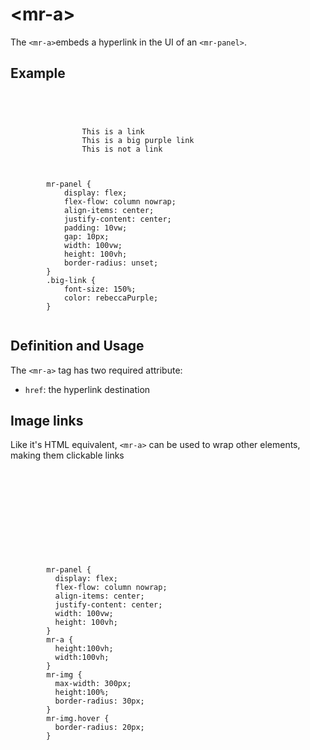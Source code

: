 # &lt;mr-a&gt;

The `<mr-a>`embeds a hyperlink in the UI of an `<mr-panel>`.

## Example 

<inline-repl editor-height="240">
    <code slot="html">
        <mr-app>
            <mr-light color="white" intensity="1" data-position="0 0 0.35"></mr-light>
            <mr-panel>
                <mr-a href="https://mrjs.io/">This is a link</mr-a>
                <mr-a class="big-link" href="https://volumetrics.io/">This is a big purple link</mr-a>
                <mr-text>This is not a link</mr-text>
            </mr-panel>
        </mr-app> 
    </code>
    <code slot="css">
        mr-panel {
            display: flex;
            flex-flow: column nowrap;
            align-items: center;
            justify-content: center;
            padding: 10vw;
            gap: 10px;
            width: 100vw;
            height: 100vh;
            border-radius: unset;
        }
        .big-link {
            font-size: 150%;
            color: rebeccaPurple;
        }
    </code>
</inline-repl>

## Definition and Usage

The `<mr-a>` tag has two required attribute:

* `href`: the hyperlink destination

## Image links

Like it's HTML equivalent, `<mr-a>` can be used to wrap other elements, making them clickable links

<inline-repl render-height="360" editor-height="270">
    <code slot="html">
        <mr-app>
            <mr-light color="white" intensity="1" data-position="0 0 0.35"></mr-light>
            <mr-panel>
                <mr-a href="https://en.wikipedia.org/wiki/Humpback_whale">
                    <mr-img
                        src="/static/sample/humpback.jpg"
                        alt="A Humpback whale breaching the water">
                    </mr-img>
                </mr-a>
            </mr-panel>
        </mr-app>
    </code>
    <code slot="css">
        mr-panel {
          display: flex;
          flex-flow: column nowrap;
          align-items: center;
          justify-content: center;
          width: 100vw;
          height: 100vh;
        }
        mr-a {
          height:100vh;
          width:100vh;
        }
        mr-img {
          max-width: 300px;
          height:100%;
          border-radius: 30px;
        }
        mr-img.hover {
          border-radius: 20px;
        }
    </code>
</inline-repl>
